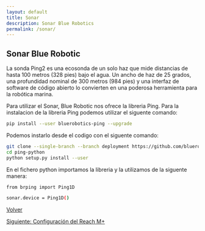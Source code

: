 ```yaml
---
layout: default
title: Sonar
description: Sonar Blue Robotics
permalink: /sonar/
---
```


## Sonar Blue Robotic

La sonda Ping2 es una ecosonda de un solo haz que mide distancias de hasta 100 metros (328 pies) bajo el agua. Un ancho de haz de 25 grados, una profundidad nominal de 300 metros (984 pies) y una interfaz de software de código abierto lo convierten en una poderosa herramienta para la robótica marina.

Para utilizar el Sonar, Blue Robotic nos ofrece la libreria Ping. Para la instalacion de la libreria Ping podemos utilizar el siguente comando:

```bash
pip install --user bluerobotics-ping --upgrade
```

Podemos instarlo desde el codigo con el siguente comando:

```bash
git clone --single-branch --branch deployment https://github.com/bluerobotics/ping-python.git
cd ping-python
python setup.py install --user
```

En el fichero python importamos la libreria y la utilizamos de la siguente manera:

```bash
from brping import Ping1D

sonar.device = Ping1D()

```

 [Volver](../)   

 [Siguiente: Configuración del Reach M+](/ASV_Loyola_US/docker_asv/)
